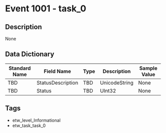 # Event 1001 - task_0

## Description
None

## Data Dictionary
|Standard Name|Field Name|Type|Description|Sample Value|
|---|---|---|---|---|
|TBD|StatusDescription|TBD|UnicodeString|None|None|
|TBD|Status|TBD|UInt32|None|None|

## Tags
* etw_level_Informational
* etw_task_task_0